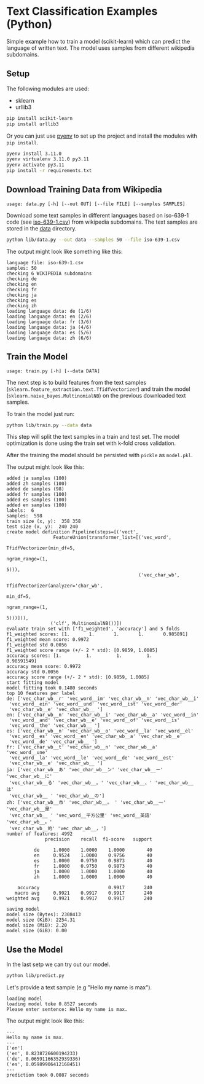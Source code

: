 # Text Classification Examples (Python)

Simple example how to train a model (scikit-learn) which can predict the language of written text. The model uses samples from different wikipedia subdomains.

## Setup

The following modules are used:
- sklearn
- urllib3

```bash
pip install scikit-learn
pip install urllib3
```

Or you can just use [pyenv](https://github.com/pyenv/pyenv) to set up the project and install the modules with `pip install`.

```bash
pyenv install 3.11.0
pyenv virtualenv 3.11.0 py3.11
pyenv activate py3.11
pip install -r requirements.txt
```


## Download Training Data from Wikipedia

```
usage: data.py [-h] [--out OUT] [--file FILE] [--samples SAMPLES]
```

Download some text samples in different languages based on iso-639-1 code (see [iso-639-1.csv](iso-639-1.csv)) from 
wikipedia subdomains. The text samples are stored in the [data](data) directory.

```bash
python lib/data.py --out data --samples 50 --file iso-639-1.csv
```

The output might look like something like this:

```
language file: iso-639-1.csv
samples: 50
checking 6 WIKIPEDIA subdomains
checking de
checking en
checking fr
checking ja
checking es
checking zh
loading language data: de (1/6)
loading language data: en (2/6)
loading language data: fr (3/6)
loading language data: ja (4/6)
loading language data: es (5/6)
loading language data: zh (6/6)
```

## Train the Model

```
usage: train.py [-h] [--data DATA]
```

The next step is to build features from the text samples (`sklearn.feature_extraction.text.TfidfVectorizer`) 
and train the model (`sklearn.naive_bayes.MultinomialNB`) on the previous downloaded text samples.


To train the model just run:

```bash
python lib/train.py --data data
```
This step will split the text samples in a train and test set.
The model optimization is done using the train set with k-fold cross validation.

After the training the model should be persisted with `pickle` as `model.pkl`.   

The output might look like this:

```
added ja samples (100)
added zh samples (100)
added de samples (98)
added fr samples (100)
added es samples (100)
added en samples (100)
labels:  6
samples:  598
train size (x, y):  358 358
test size (x, y):  240 240
create model definition Pipeline(steps=[('vect',
                 FeatureUnion(transformer_list=[('vec_word',
                                                 TfidfVectorizer(min_df=5,
                                                                 ngram_range=(1,
                                                                              5))),
                                                ('vec_char_wb',
                                                 TfidfVectorizer(analyzer='char_wb',
                                                                 min_df=5,
                                                                 ngram_range=(1,
                                                                              5)))])),
                ('clf', MultinomialNB())])
evaluate train set with ['f1_weighted', 'accuracy'] and 5 folds
f1_weighted scores: [1.       1.       1.       1.       0.985891]
f1_weighted mean score: 0.9972
f1_weighted std 0.0056
f1_weighted score range (+/- 2 * std): [0.9859, 1.0085]
accuracy scores: [1.         1.         1.         1.         0.98591549]
accuracy mean score: 0.9972
accuracy std 0.0056
accuracy score range (+/- 2 * std): [0.9859, 1.0085]
start fitting model
model fitting took 0.1480 seconds
top 10 features per label
de: ['vec_char_wb__r' 'vec_word__im' 'vec_char_wb__n' 'vec_char_wb__i'
 'vec_word__ein' 'vec_word__und' 'vec_word__ist' 'vec_word__der'
 'vec_char_wb__e' 'vec_char_wb__ ']
en: ['vec_char_wb__n' 'vec_char_wb__i' 'vec_char_wb__a' 'vec_word__in'
 'vec_word__and' 'vec_char_wb__e' 'vec_word__of' 'vec_word__is'
 'vec_word__the' 'vec_char_wb__ ']
es: ['vec_char_wb__n' 'vec_char_wb__o' 'vec_word__la' 'vec_word__el'
 'vec_word__es' 'vec_word__en' 'vec_char_wb__a' 'vec_char_wb__e'
 'vec_word__de' 'vec_char_wb__ ']
fr: ['vec_char_wb__t' 'vec_char_wb__n' 'vec_char_wb__a' 'vec_word__une'
 'vec_word__la' 'vec_word__le' 'vec_word__de' 'vec_word__est'
 'vec_char_wb__e' 'vec_char_wb__ ']
ja: ['vec_char_wb__あ' 'vec_char_wb__ン' 'vec_char_wb__ー' 'vec_char_wb__に'
 'vec_char_wb__る' 'vec_char_wb__。' 'vec_char_wb__、' 'vec_char_wb__は'
 'vec_char_wb__ ' 'vec_char_wb__の']
zh: ['vec_char_wb__市' 'vec_char_wb__。 ' 'vec_char_wb__一' 'vec_char_wb__是'
 'vec_char_wb__ ' 'vec_word__平方公里' 'vec_word__英語' 'vec_char_wb__。'
 'vec_char_wb__的' 'vec_char_wb__，']
number of features: 4992
              precision    recall  f1-score   support

          de     1.0000    1.0000    1.0000        40
          en     0.9524    1.0000    0.9756        40
          es     1.0000    0.9750    0.9873        40
          fr     1.0000    0.9750    0.9873        40
          ja     1.0000    1.0000    1.0000        40
          zh     1.0000    1.0000    1.0000        40

    accuracy                         0.9917       240
   macro avg     0.9921    0.9917    0.9917       240
weighted avg     0.9921    0.9917    0.9917       240

saving model
model size (Bytes): 2308413
model size (KiB): 2254.31
model size (MiB): 2.20
model size (GiB): 0.00
```

## Use the Model

In the last setp we can try out our model.

```bash
python lib/predict.py
```

Let's provide a text sample (e.g "Hello my name is max").
```
loading model
loading model toke 0.8527 seconds
Please enter sentence: Hello my name is max.
```

The output might look like this:

```
---
Hello my name is max.
---
['en']
('en', 0.8238726600194233)
('de', 0.06591166352939336)
('es', 0.05989906412168451)
---
prediction took 0.0087 seconds
```

